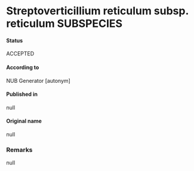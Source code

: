 # Streptoverticillium reticulum subsp. reticulum SUBSPECIES

#### Status
ACCEPTED

#### According to
NUB Generator [autonym]

#### Published in
null

#### Original name
null

### Remarks
null